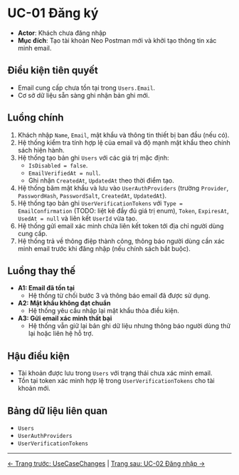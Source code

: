 # UC-01 Đăng ký

- **Actor**: Khách chưa đăng nhập
- **Mục đích**: Tạo tài khoản Neo Postman mới và khởi tạo thông tin xác minh email.

## Điều kiện tiên quyết
- Email cung cấp chưa tồn tại trong `Users.Email`.
- Cơ sở dữ liệu sẵn sàng ghi nhận bản ghi mới.

## Luồng chính
1. Khách nhập `Name`, `Email`, mật khẩu và thông tin thiết bị ban đầu (nếu có).
2. Hệ thống kiểm tra tính hợp lệ của email và độ mạnh mật khẩu theo chính sách hiện hành.
3. Hệ thống tạo bản ghi `Users` với các giá trị mặc định:
   - `IsDisabled = false`.
   - `EmailVerifiedAt = null`.
   - Ghi nhận `CreatedAt`, `UpdatedAt` theo thời điểm tạo.
4. Hệ thống băm mật khẩu và lưu vào `UserAuthProviders` (trường `Provider`, `PasswordHash`, `PasswordSalt`, `CreatedAt`, `UpdatedAt`).
5. Hệ thống tạo bản ghi `UserVerificationTokens` với `Type = EmailConfirmation` (TODO: liệt kê đầy đủ giá trị enum), `Token`, `ExpiresAt`, `UsedAt = null` và liên kết `UserId` vừa tạo.
6. Hệ thống gửi email xác minh chứa liên kết token tới địa chỉ người dùng cung cấp.
7. Hệ thống trả về thông điệp thành công, thông báo người dùng cần xác minh email trước khi đăng nhập (nếu chính sách bắt buộc).

## Luồng thay thế
- **A1: Email đã tồn tại**
  - Hệ thống từ chối bước 3 và thông báo email đã được sử dụng.
- **A2: Mật khẩu không đạt chuẩn**
  - Hệ thống yêu cầu nhập lại mật khẩu thỏa điều kiện.
- **A3: Gửi email xác minh thất bại**
  - Hệ thống vẫn giữ lại bản ghi dữ liệu nhưng thông báo người dùng thử lại hoặc liên hệ hỗ trợ.

## Hậu điều kiện
- Tài khoản được lưu trong `Users` với trạng thái chưa xác minh email.
- Tồn tại token xác minh hợp lệ trong `UserVerificationTokens` cho tài khoản mới.

## Bảng dữ liệu liên quan
- `Users`
- `UserAuthProviders`
- `UserVerificationTokens`
---
[← Trang trước: UseCaseChanges](../UseCaseChanges.md) | [Trang sau: UC-02 Đăng nhập →](UC-02_Login.md)
